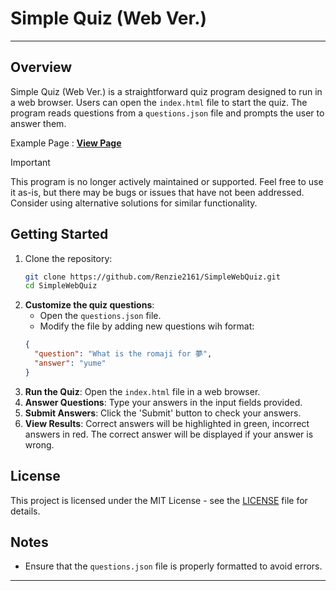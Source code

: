 # Simple Quiz (Web Ver.)

---

## Overview

Simple Quiz (Web Ver.) is a straightforward quiz program designed to run in a web browser. Users can open the `index.html` file to start the quiz. The program reads questions from a `questions.json` file and prompts the user to answer them.

Example Page : **[View Page](https://renzie2161.github.io/SimpleWebQuiz/)**

> [!IMPORTANT]
> This program is no longer actively maintained or supported. Feel free to use it as-is, but there may be bugs or issues that have not been addressed. Consider using alternative solutions for similar functionality.

## Getting Started

1. Clone the repository:
   ```bash
   git clone https://github.com/Renzie2161/SimpleWebQuiz.git
   cd SimpleWebQuiz
   ```
2. **Customize the quiz questions**:
   - Open the `questions.json` file.
   - Modify the file by adding new questions wih format:
   ```json
   {
     "question": "What is the romaji for 夢",
     "answer": "yume"
   }
   ```
3. **Run the Quiz**: Open the `index.html` file in a web browser.
4. **Answer Questions**: Type your answers in the input fields provided.
5. **Submit Answers**: Click the 'Submit' button to check your answers.
6. **View Results**: Correct answers will be highlighted in green, incorrect answers in red. The correct answer will be displayed if your answer is wrong.

## License

This project is licensed under the MIT License - see the [LICENSE](LICENSE) file for details.

## Notes

- Ensure that the `questions.json` file is properly formatted to avoid errors.

---

